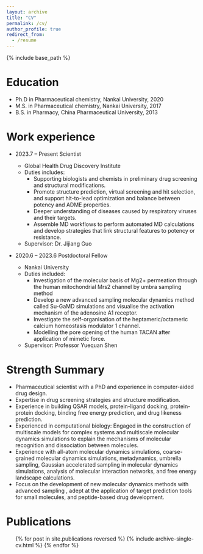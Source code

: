 ```yaml
---
layout: archive
title: "CV"
permalink: /cv/
author_profile: true
redirect_from:
  - /resume
---
```


{% include base_path %}

Education
======
* Ph.D in Pharmaceutical chemistry, Nankai University, 2020
* M.S. in Pharmaceutical chemistry, Nankai University, 2017
* B.S. in Pharmacy, China Pharmaceutical University, 2013

Work experience
======
* 2023.7 – Present  Scientist 
  * Global Health Drug Discovery Institute
  * Duties includes:
    * Supporting biologists and chemists in preliminary drug screening and structural modifications. 
    * Promote structure prediction, virtual screening and hit selection, and support hit-to-lead optimization and balance between potency and ADME properties.
    * Deeper understanding of diseases caused by respiratory viruses and their targets.
    * Assemble MD workflows to perform automated MD calculations and develop strategies that link structural features to potency or resistance.
  * Supervisor: Dr. Jijiang Guo

* 2020.6 – 2023.6  Postdoctoral Fellow 
  * Nankai University
  * Duties included: 
    * Investigation of the molecular basis of Mg2+ permeation through the human mitochondrial Mrs2 channel by umbra sampling method
    * Develop a new advanced sampling molecular dynamics method called Su-GaMD simulations and visualise the activation mechanism of the adenosine A1 receptor.
    * Investigate the self-organisation of the heptameric/octameric calcium homeostasis modulator 1 channel.
    * Modelling the pore opening of the human TACAN after application of mimetic force.
  * Supervisor: Professor Yuequan Shen

Strength Summary
======
* Pharmaceutical scientist with a PhD and experience in computer-aided drug design.
* Expertise in drug screening strategies and structure modification. 
* Experience in building QSAR models, protein-ligand docking, protein-protein docking, binding free energy prediction, and drug likeness prediction.
* Experienced in computational biology: Engaged in the construction of multiscale models for complex systems and multiscale molecular dynamics simulations to explain the mechanisms of molecular recognition and dissociation between molecules.
* Experience with all-atom molecular dynamics simulations, coarse-grained molecular dynamics simulations, metadynamics, umbrella sampling, Gaussian accelerated sampling in molecular dynamics simulations, analysis of molecular interaction networks, and free energy landscape calculations.
* Focus on the development of new molecular dynamics methods with advanced sampling , adept at the application of target prediction tools for small molecules, and peptide-based drug development.


Publications
======
  <ul>{% for post in site.publications reversed %}
    {% include archive-single-cv.html %}
  {% endfor %}</ul>
  
